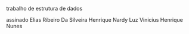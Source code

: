 trabalho de estrutura de dados 

assinado 
Elias Ribeiro Da Silveira
Henrique Nardy Luz
Vinicius Henrique Nunes
